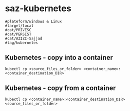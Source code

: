 # saz-kubernetes
```
#plateform/windows & Linux
#target/local
#cat/PRIVESC
#cat/PERSIST
#cat/AZIZI-Sajjad
#tag/kubernetes
```

## Kubernetes - copy into a container
```
kubectl cp <source_files_or_folder> <container_name>:<container_destination_DIR>
```

## Kubernetes - copy from a container
```
kubectl cp <container_name>:<container_destination_DIR> <source_files_or_folder>
```

